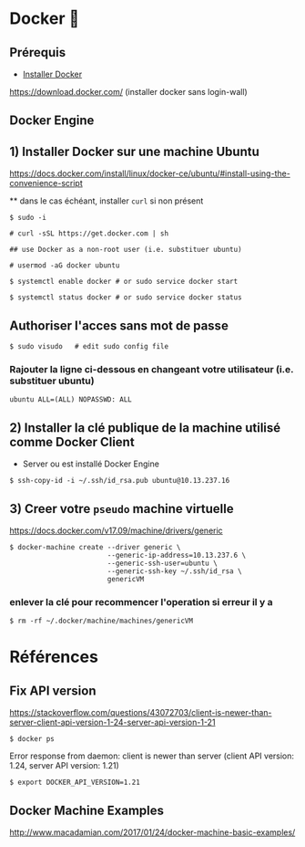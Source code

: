 # Docker :whale:

## Prérequis

* [Installer Docker](https://docs.docker.com/engine/getstarted/step_one/#step-1-get-docker)   

https://download.docker.com/ (installer docker sans login-wall)


## Docker Engine

## 1) Installer Docker sur une machine Ubuntu 

https://docs.docker.com/install/linux/docker-ce/ubuntu/#install-using-the-convenience-script

** dans le cas échéant, installer `curl` si non présent

```
$ sudo -i

# curl -sSL https://get.docker.com | sh

## use Docker as a non-root user (i.e. substituer ubuntu)

# usermod -aG docker ubuntu

$ systemctl enable docker # or sudo service docker start 

$ systemctl status docker # or sudo service docker status

```

## Authoriser l'acces sans mot de passe

```
$ sudo visudo   # edit sudo config file
```

### Rajouter la ligne ci-dessous en changeant votre utilisateur (i.e. substituer ubuntu)
```
ubuntu ALL=(ALL) NOPASSWD: ALL
```

## 2) Installer la clé publique de la machine utilisé comme Docker Client

* Server ou est installé Docker Engine

```
$ ssh-copy-id -i ~/.ssh/id_rsa.pub ubuntu@10.13.237.16  
```

## 3) Creer votre `pseudo` machine virtuelle

https://docs.docker.com/v17.09/machine/drivers/generic

```
$ docker-machine create --driver generic \
                        --generic-ip-address=10.13.237.6 \
                        --generic-ssh-user=ubuntu \
                        --generic-ssh-key ~/.ssh/id_rsa \
                        genericVM
```

### enlever la clé pour recommencer l'operation si erreur il y a

```
$ rm -rf ~/.docker/machine/machines/genericVM
```

# Références 

## Fix API version

https://stackoverflow.com/questions/43072703/client-is-newer-than-server-client-api-version-1-24-server-api-version-1-21

```
$ docker ps
```
  Error response from daemon: client is newer than server (client API version: 1.24, server API version: 1.21)

```
$ export DOCKER_API_VERSION=1.21
```

## Docker Machine Examples

http://www.macadamian.com/2017/01/24/docker-machine-basic-examples/
